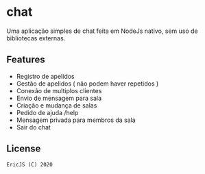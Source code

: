 # chat


Uma aplicação simples de chat feita em NodeJs nativo, sem uso de bibliotecas externas.

Features
--------

- Registro de apelidos
- Gestão de apelidos ( não podem haver repetidos )
- Conexão de multiplos clientes
- Envio de mensagem para sala
- Criação e mudança de salas
- Pedido de ajuda /help
- Mensagem privada para membros da sala
- Sair do chat

License
-------

    EricJS (C) 2020 

